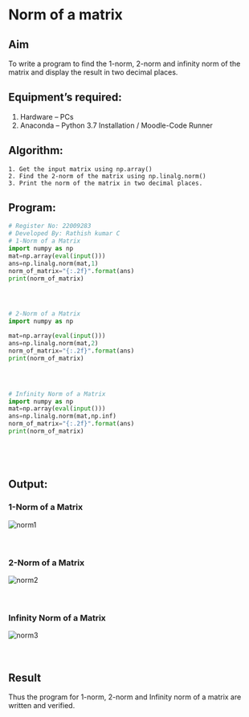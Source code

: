 # Norm of a matrix
## Aim
To write a program to find the 1-norm, 2-norm and infinity norm of the matrix and display the result in two decimal places.
## Equipment’s required:
1.	Hardware – PCs
2.	Anaconda – Python 3.7 Installation / Moodle-Code Runner
## Algorithm:
	1. Get the input matrix using np.array()   
    2. Find the 2-norm of the matrix using np.linalg.norm()
	3. Print the norm of the matrix in two decimal places.
## Program:
```Python
# Register No: 22009283
# Developed By: Rathish kumar C
# 1-Norm of a Matrix
import numpy as np
mat=np.array(eval(input()))
ans=np.linalg.norm(mat,1)
norm_of_matrix="{:.2f}".format(ans)
print(norm_of_matrix)




# 2-Norm of a Matrix
import numpy as np

mat=np.array(eval(input()))
ans=np.linalg.norm(mat,2)
norm_of_matrix="{:.2f}".format(ans)
print(norm_of_matrix)




# Infinity Norm of a Matrix
import numpy as np
mat=np.array(eval(input()))
ans=np.linalg.norm(mat,np.inf)
norm_of_matrix="{:.2f}".format(ans)
print(norm_of_matrix)






```
## Output:
### 1-Norm of a Matrix
![norm1](https://user-images.githubusercontent.com/120539398/214777358-e8df9cf6-90a8-4c27-bbd5-f09789ece111.png)
<br>
<br>
<br>

### 2-Norm of a Matrix
![norm2](https://user-images.githubusercontent.com/120539398/215312470-f4356aa3-950c-4a8d-b286-c8f88580bd12.png)
<br>
<br>
<br>

### Infinity Norm of a Matrix
![norm3](https://user-images.githubusercontent.com/120539398/215312481-7fd0d07f-9fb3-48a6-8ce2-72cdc8126f8b.png)
<br>
<br>
<br>

## Result
Thus the program for 1-norm, 2-norm and Infinity norm of a matrix are written and verified.
